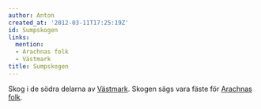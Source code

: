 ```yaml
---
author: Anton
created_at: '2012-03-11T17:25:19Z'
id: Sumpskogen
links:
  mention:
  - Arachnas folk
  - Västmark
title: Sumpskogen
---
```


Skog i de södra delarna av [Västmark]. Skogen sägs vara fäste för [Arachnas folk].

  [Västmark]: Västmark
  [Arachnas folk]: Arachnas_folk
